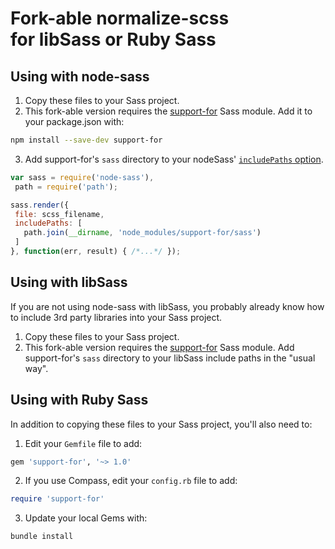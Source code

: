 # Fork-able normalize-scss<br> for libSass or Ruby Sass

## Using with node-sass

1. Copy these files to your Sass project.
2. This fork-able version requires the [support-for](https://github.com/JohnAlbin/support-for) Sass module. Add it to your package.json with:

 ```bash
npm install --save-dev support-for
```

3. Add support-for's `sass` directory to your nodeSass' [`includePaths` option](https://github.com/sass/node-sass#includepaths).

 ```js
var sass = require('node-sass'),
  path = require('path');

sass.render({
  file: scss_filename,
  includePaths: [
    path.join(__dirname, 'node_modules/support-for/sass')
  ]
}, function(err, result) { /*...*/ });
```

## Using with libSass

If you are not using node-sass with libSass, you probably already know how to include 3rd party libraries into your Sass project.

1. Copy these files to your Sass project.
2. This fork-able version requires the [support-for](https://github.com/JohnAlbin/support-for) Sass module. Add support-for's `sass` directory to your libSass include paths in the "usual way".

## Using with Ruby Sass

In addition to copying these files to your Sass project, you'll also need to:

1. Edit your `Gemfile` file to add:

 ```ruby
gem 'support-for', '~> 1.0'
```

2. If you use Compass, edit your `config.rb` file to add:

 ```ruby
require 'support-for'
```

3. Update your local Gems with:

 ```
bundle install
```

